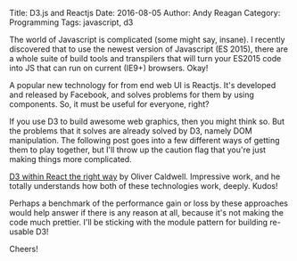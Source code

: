 Title: D3.js and Reactjs
Date: 2016-08-05
Author: Andy Reagan
Category: Programming
Tags: javascript, d3

The world of Javascript is complicated (some might say, insane).
I recently discovered that to use the newest version of Javascript (ES 2015), there are a whole suite of build tools and transpilers that will turn your ES2015 code into JS that can run on current (IE9+) browsers. Okay!

A popular new technology for from end web UI is Reactjs.
It's developed and released by Facebook, and solves problems for them by using components.
So, it must be useful for everyone, right?

If you use D3 to build awesome web graphics, then you might think so.
But the problems that it solves are already solved by D3, namely DOM manipulation.
The following post goes into a few different ways of getting them to play together, but I'll throw up the caution flag that you're just making things more complicated.

[D3 within React the right way](http://oli.me.uk/2015/09/09/d3-within-react-the-right-way/) by Oliver Caldwell.
Impressive work, and he totally understands how both of these technologies work, deeply. Kudos!

Perhaps a benchmark of the performance gain or loss by these approaches would help answer if there is any reason at all, because it's not making the code much prettier.
I'll be sticking with the module pattern for building re-usable D3!

Cheers!
